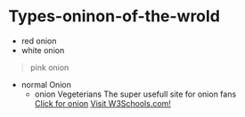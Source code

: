 # Types-oninon-of-the-wrold
- red onion
- white onion
> pink onion
> 
- normal Onion
    - onion Vegeterians
The super usefull site for onion fans  
[Click for onion](https://www.onions-usa.org/)
<a href="https://www.w3schools.com">Visit W3Schools.com!</a>
  
